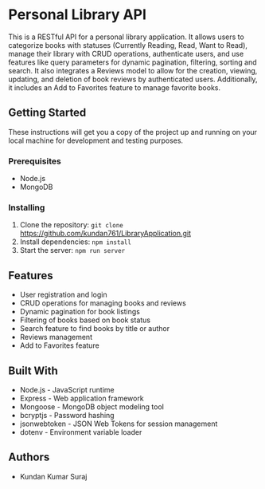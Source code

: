 # Personal Library API

This is a RESTful API for a personal library application. It allows users to categorize books with statuses (Currently Reading, Read, Want to Read), manage their library with CRUD operations, authenticate users, and use features like query parameters for dynamic pagination, filtering, sorting and search. It also integrates a Reviews model to allow for the creation, viewing, updating, and deletion of book reviews by authenticated users. Additionally, it includes an Add to Favorites feature to manage favorite books.

## Getting Started

These instructions will get you a copy of the project up and running on your local machine for development and testing purposes.

### Prerequisites

- Node.js
- MongoDB

### Installing

1. Clone the repository: `git clone` <a href=https://github.com/kundan761/LibraryApplication.git> https://github.com/kundan761/LibraryApplication.git</a>
2. Install dependencies: `npm install`
3. Start the server: `npm run server`

## Features

- User registration and login
- CRUD operations for managing books and reviews
- Dynamic pagination for book listings
- Filtering of books based on book status
- Search feature to find books by title or author
- Reviews management
- Add to Favorites feature

## Built With

- Node.js - JavaScript runtime
- Express - Web application framework
- Mongoose - MongoDB object modeling tool
- bcryptjs - Password hashing
- jsonwebtoken - JSON Web Tokens for session management
- dotenv - Environment variable loader

## Authors

- Kundan Kumar Suraj

